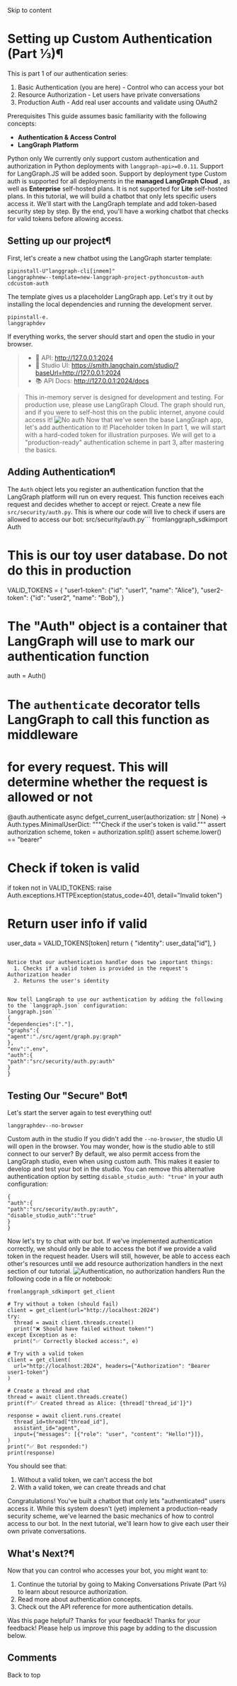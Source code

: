 Skip to content 
# Setting up Custom Authentication (Part ⅓)¶
This is part 1 of our authentication series:
  1. Basic Authentication (you are here) - Control who can access your bot
  2. Resource Authorization - Let users have private conversations
  3. Production Auth - Add real user accounts and validate using OAuth2


Prerequisites
This guide assumes basic familiarity with the following concepts:
  * **Authentication & Access Control**
  * **LangGraph Platform**


Python only
We currently only support custom authentication and authorization in Python deployments with `langgraph-api>=0.0.11`. Support for LangGraph.JS will be added soon.
Support by deployment type
Custom auth is supported for all deployments in the **managed LangGraph Cloud** , as well as **Enterprise** self-hosted plans. It is not supported for **Lite** self-hosted plans.
In this tutorial, we will build a chatbot that only lets specific users access it. We'll start with the LangGraph template and add token-based security step by step. By the end, you'll have a working chatbot that checks for valid tokens before allowing access.
## Setting up our project¶
First, let's create a new chatbot using the LangGraph starter template:
```
pipinstall-U"langgraph-cli[inmem]"
langgraphnew--template=new-langgraph-project-pythoncustom-auth
cdcustom-auth

```

The template gives us a placeholder LangGraph app. Let's try it out by installing the local dependencies and running the development server. 
```
pipinstall-e.
langgraphdev

```

If everything works, the server should start and open the studio in your browser. 
>   * 🚀 API: http://127.0.0.1:2024
>   * 🎨 Studio UI: https://smith.langchain.com/studio/?baseUrl=http://127.0.0.1:2024
>   * 📚 API Docs: http://127.0.0.1:2024/docs
> 

> This in-memory server is designed for development and testing. For production use, please use LangGraph Cloud.
The graph should run, and if you were to self-host this on the public internet, anyone could access it!
![No auth](https://langchain-ai.github.io/langgraph/tutorials/auth/img/no_auth.png)
Now that we've seen the base LangGraph app, let's add authentication to it! 
Placeholder token
In part 1, we will start with a hard-coded token for illustration purposes. We will get to a "production-ready" authentication scheme in part 3, after mastering the basics.
## Adding Authentication¶
The `Auth` object lets you register an authentication function that the LangGraph platform will run on every request. This function receives each request and decides whether to accept or reject.
Create a new file `src/security/auth.py`. This is where our code will live to check if users are allowed to access our bot:
src/security/auth.py```
fromlanggraph_sdkimport Auth

# This is our toy user database. Do not do this in production
VALID_TOKENS = {
  "user1-token": {"id": "user1", "name": "Alice"},
  "user2-token": {"id": "user2", "name": "Bob"},
}

# The "Auth" object is a container that LangGraph will use to mark our authentication function
auth = Auth()


# The `authenticate` decorator tells LangGraph to call this function as middleware
# for every request. This will determine whether the request is allowed or not
@auth.authenticate
async defget_current_user(authorization: str | None) -> Auth.types.MinimalUserDict:
"""Check if the user's token is valid."""
  assert authorization
  scheme, token = authorization.split()
  assert scheme.lower() == "bearer"
  # Check if token is valid
  if token not in VALID_TOKENS:
    raise Auth.exceptions.HTTPException(status_code=401, detail="Invalid token")

  # Return user info if valid
  user_data = VALID_TOKENS[token]
  return {
    "identity": user_data["id"],
  }

```

Notice that our authentication handler does two important things:
  1. Checks if a valid token is provided in the request's Authorization header
  2. Returns the user's identity


Now tell LangGraph to use our authentication by adding the following to the `langgraph.json` configuration:
langgraph.json```
{
"dependencies":["."],
"graphs":{
"agent":"./src/agent/graph.py:graph"
},
"env":".env",
"auth":{
"path":"src/security/auth.py:auth"
}
}

```

## Testing Our "Secure" Bot¶
Let's start the server again to test everything out!
```
langgraphdev--no-browser

```

Custom auth in the studio
If you didn't add the `--no-browser`, the studio UI will open in the browser. You may wonder, how is the studio able to still connect to our server? By default, we also permit access from the LangGraph studio, even when using custom auth. This makes it easier to develop and test your bot in the studio. You can remove this alternative authentication option by setting `disable_studio_auth: "true"` in your auth configuration: 
```
{
"auth":{
"path":"src/security/auth.py:auth",
"disable_studio_auth":"true"
}
}

```

Now let's try to chat with our bot. If we've implemented authentication correctly, we should only be able to access the bot if we provide a valid token in the request header. Users will still, however, be able to access each other's resources until we add resource authorization handlers in the next section of our tutorial.
![Authentication, no authorization handlers](https://langchain-ai.github.io/langgraph/tutorials/auth/img/authentication.png)
Run the following code in a file or notebook:
```
fromlanggraph_sdkimport get_client

# Try without a token (should fail)
client = get_client(url="http://localhost:2024")
try:
  thread = await client.threads.create()
  print("❌ Should have failed without token!")
except Exception as e:
  print("✅ Correctly blocked access:", e)

# Try with a valid token
client = get_client(
  url="http://localhost:2024", headers={"Authorization": "Bearer user1-token"}
)

# Create a thread and chat
thread = await client.threads.create()
print(f"✅ Created thread as Alice: {thread['thread_id']}")

response = await client.runs.create(
  thread_id=thread["thread_id"],
  assistant_id="agent",
  input={"messages": [{"role": "user", "content": "Hello!"}]},
)
print("✅ Bot responded:")
print(response)

```

You should see that:
  1. Without a valid token, we can't access the bot
  2. With a valid token, we can create threads and chat


Congratulations! You've built a chatbot that only lets "authenticated" users access it. While this system doesn't (yet) implement a production-ready security scheme, we've learned the basic mechanics of how to control access to our bot. In the next tutorial, we'll learn how to give each user their own private conversations.
## What's Next?¶
Now that you can control who accesses your bot, you might want to:
  1. Continue the tutorial by going to Making Conversations Private (Part ⅔) to learn about resource authorization.
  2. Read more about authentication concepts.
  3. Check out the API reference for more authentication details.

Was this page helpful? 
Thanks for your feedback! 
Thanks for your feedback! Please help us improve this page by adding to the discussion below. 
## Comments
Back to top 
